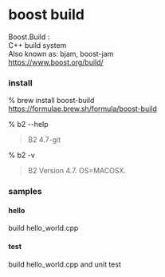 boost build
===============

Boost.Build :  
C++ build system  
Also known as: bjam, boost-jam  
https://www.boost.org/build/

###  install 
% brew install boost-build  
https://formulae.brew.sh/formula/boost-build  

% b2 --help  
> B2 4.7-git  

 % b2 -v  
> B2 Version 4.7. OS=MACOSX.  


###  samples 

#### hello
build hello_world.cpp

#### test
build hello_world.cpp and unit test


